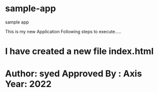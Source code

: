 # sample-app
sample app

This is my new Application
Following steps to execute.....

I have created a new file index.html
====================================

Author: syed
Approved By : Axis
Year: 2022
====================================
